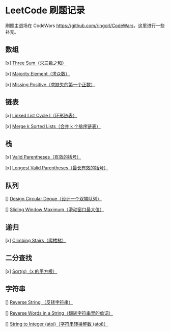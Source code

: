 # LeetCode 刷题记录

刷题主战场在 CodeWars <https://github.com/ringcrl/CodeWars>，这里进行一些补充。

## 数组

[x] [Three Sum（求三数之和）](https://leetcode.com/problems/3sum/)

[x] [Majority Element（求众数）](https://leetcode.com/problems/majority-element/)

[x] [Missing Positive（求缺失的第一个正数）](https://leetcode.com/problems/first-missing-positive/)

## 链表

[x] [Linked List Cycle I（环形链表）](https://leetcode.com/problems/linked-list-cycle/)

[x] [Merge k Sorted Lists（合并 k 个排序链表）](https://leetcode.com/problems/merge-k-sorted-lists/)

## 栈

[x] [Valid Parentheses（有效的括号）](https://leetcode.com/problems/valid-parentheses/)

[x] [Longest Valid Parentheses（最长有效的括号）](https://leetcode.com/problems/longest-valid-parentheses/)

## 队列

[] [Design Circular Deque（设计一个双端队列）](https://leetcode.com/problems/design-circular-deque/)

[] [Sliding Window Maximum（滑动窗口最大值）](https://leetcode.com/problems/sliding-window-maximum/)

## 递归

[x] [Climbing Stairs（爬楼梯）](https://leetcode.com/problems/climbing-stairs/)

## 二分查找

[x] [Sqrt(x)（x 的平方根）](https://leetcode.com/problems/sqrtx)

## 字符串

[] [Reverse String （反转字符串）](https://leetcode.com/problems/reverse-string/)

[] [Reverse Words in a String（翻转字符串里的单词）](https://leetcode.com/problems/reverse-words-in-a-string/)

[] [String to Integer (atoi)（字符串转换整数 (atoi)）](https://leetcode.com/problems/string-to-integer-atoi/)